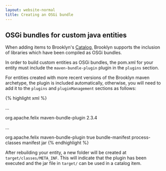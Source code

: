 ```yaml
---
layout: website-normal
title: Creating an OSGi bundle
---
```


## OSGi bundles for custom java entities

When adding items to Brooklyn's [Catalog]({{site.path.guide}}/ops/catalog/index.html), Brooklyn
supports the inclusion of libraries which have been compiled as OSGi bundles.

In order to build custom entities as OSGi bundles, the pom.xml for your entity must include
the `maven-bundle-plugin` plugin in the `plugins` section.

For entities created with more recent versions of the Brooklyn maven archetype, the plugin
is included automatically, otherwise, you will need to add it to the `plugins` and
`pluginManagement` sections as follows:

{% highlight xml %}

<pluginManagement>

  ...

  <plugin>
    <groupId>org.apache.felix</groupId>
    <artifactId>maven-bundle-plugin</artifactId>
    <version>2.3.4</version>
  </plugin>
</pluginManagement>

<plugins>

  ...

  <plugin>
    <groupId>org.apache.felix</groupId>
    <artifactId>maven-bundle-plugin</artifactId>
    <extensions>true</extensions>
    <executions>
      <execution>
        <id>bundle-manifest</id>
        <phase>process-classes</phase>
        <goals>
          <goal>manifest</goal>
        </goals>
      </execution>
    </executions>
    <configuration>
      <supportedProjectTypes>
      <supportedProjectType>jar</supportedProjectType>
    </supportedProjectTypes>
    </configuration>
  </plugin>

</plugins>
{% endhighlight %}

After rebuilding your entity, a new folder will be created at `target/classes/META_INF`. This
will indicate that the plugin has been executed and the jar file in `target/` can be used
in a catalog item.
